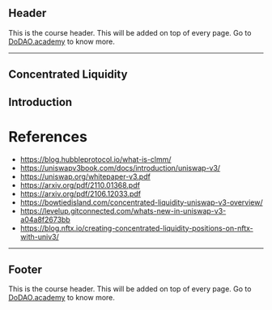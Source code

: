 ## Header
This is the course header. This will be added on top of every page. Go to [DoDAO.academy](https://www.dodao.academy) to know more.

---

## Concentrated Liquidity


## Introduction

# References
- https://blog.hubbleprotocol.io/what-is-clmm/
- https://uniswapv3book.com/docs/introduction/uniswap-v3/
- https://uniswap.org/whitepaper-v3.pdf
- https://arxiv.org/pdf/2110.01368.pdf
- https://arxiv.org/pdf/2106.12033.pdf
- https://bowtiedisland.com/concentrated-liquidity-uniswap-v3-overview/
- https://levelup.gitconnected.com/whats-new-in-uniswap-v3-a04a8f2673bb
- https://blog.nftx.io/creating-concentrated-liquidity-positions-on-nftx-with-univ3/


    


---
## Footer
This is the course header. This will be added on top of every page. Go to [DoDAO.academy](https://www.dodao.academy) to know more.
    
